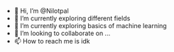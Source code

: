 - 👋 Hi, I’m @Nilotpal
- 👀 I’m currently exploring different fields 
- 🌱 I’m currently exploring basics of machine learning 
- 💞️ I’m looking to collaborate on ...
- 📫 How to reach me is idk
<!---
Nilvalox/Nilvalox is a ✨ special ✨ repository because its `README.md` (this file) appears on your GitHub profile.
You can click the Preview link to take a look at your changes.
--->

